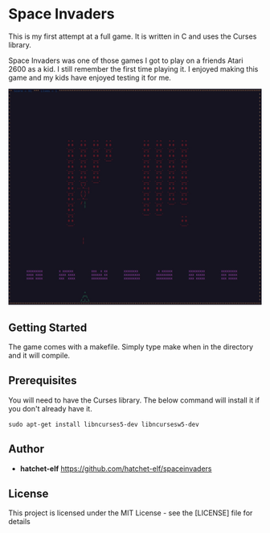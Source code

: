 # Space Invaders

This is my first attempt at a full game. It is written in C and uses the Curses library.

Space Invaders was one of those games I got to play on a friends Atari 2600 as a kid. 
I still remember the first time playing it.
I enjoyed making this game and my kids have enjoyed testing it for me.

![plot](Screenshot.jpg)

## Getting Started

The game comes with a makefile. Simply type make when in the directory and it will compile.

## Prerequisites

You will need to have the Curses library. The below command will install it if you don't already have it.

```
sudo apt-get install libncurses5-dev libncursesw5-dev
```

## Author

* **hatchet-elf** 
https://github.com/hatchet-elf/spaceinvaders


## License

This project is licensed under the MIT License - see the [LICENSE] file for details


